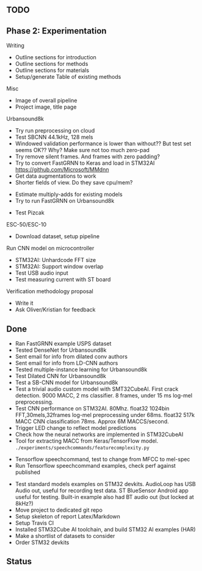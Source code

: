 

## TODO

## Phase 2: Experimentation

Writing

- Outline sections for introduction
- Outline sections for methods
- Outline sections for materials
- Setup/generate Table of existing methods

Misc

- Image of overall pipeline
- Project image, title page

Urbansound8k

- Try run preprocessing on cloud
- Test SBCNN 44.1kHz, 128 mels
- Windowed validation performance is lower than without??
But test set seems OK??
Why? Make sure not too much zero-pad
- Try remove silent frames. And frames with zero padding?
- Try to convert FastGRNN to Keras and load in STM32AI
https://github.com/Microsoft/MMdnn
- Get data augmentations to work
- Shorter fields of view. Do they save cpu/mem?
* Estimate multiply-adds for existing models
* Try to run FastGRNN on Urbansound8k
- Test Pizcak

ESC-50/ESC-10

- Download dataset, setup pipeline

Run CNN model on microcontroller

- STM32AI: Unhardcode FFT size
- STM32AI: Support window overlap
- Test USB audio input
- Test measuring current with ST board

Verification methodology proposal

- Write it
- Ask Oliver/Kristian for feedback

## Done

- Ran FastGRNN example USPS dataset
- Tested DenseNet for Urbansound8k
- Sent email for info from dilated conv authors 
- Sent email for info from LD-CNN authors
- Tested multiple-instance learning for Urbansound8k
- Test Dilated CNN for Urbansound8k
- Test a SB-CNN model for Urbansound8k
- Test a trivial audio custom model with SMT32CubeAI.
First crack detection.
9000 MACC, 2 ms classifier. 8 frames, under 15 ms log-mel preprocessing.
- Test CNN performance on STM32AI. 80Mhz.
float32 1024bin FFT,30mels,32frames log-mel preprocessing under 68ms.
float32 517k MACC CNN classification 78ms. Approx 6M MACCS/second.
- Trigger LED change to reflect model predictions
- Check how the neural networks are implemented in STM32CubeAI
- Tool for extracting MACC from Keras/TensorFlow model. `./experiments/speechcommands/featurecomplexity.py`
* Tensorflow speechcommand, test to change from MFCC to mel-spec
* Run Tensorflow speechcommand examples, check perf against published
- Test standard models examples on STM32 devkits.
AudioLoop has USB Audio out, useful for recording test data.
ST BlueSensor Android app useful for testing.
Built-in example also had BT audio out (but locked at 8kHz?)
- Move project to dedicated git repo
- Setup skeleton of report Latex/Markdown
- Setup Travis CI
- Installed STM32Cube AI toolchain, and build STM32 AI examples (HAR)
- Make a shortlist of datasets to consider
- Order STM32 devkits


## Status



